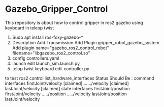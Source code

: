 # Gazebo_Gripper_Control
This repository is about how to control gripper in ros2 gazebo using keyboard in teleop twist

1. Sudo apt install ros-foxy-gazebo-*
2.	Description
	    Add Transmission
	    Add Plugin gripper_robot_gazebo_system
	    Add plugin name="gazebo_ros2_control_robot" filename="libgazebo_ros2_control.so"
3.  config
	    controllers.yaml
4.  launch
	    edit launch_sim.launch.py
5.  telop twist keyboard
	    edit controller.py

to test 
ros2 control list_hardware_interfaces
    Status Should Be :
                      command interfaces
	                      firstJoint/velocity [claimed]
	                      ....../velocity [claimed]
	                      lastJoint/velocity [claimed]
                      state interfaces
	                       firstJoint/position
	                       firstJoint/velocity
	                       ...../position
	                       ...../velocity
	                       lastJoint/position
	                       lastJoint/velocity

